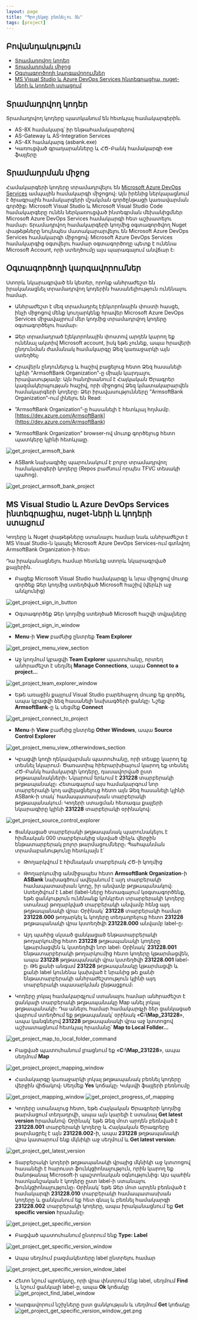 ```yaml
---
layout: page
title: "Պրոյեկտը բեռնելու ձև" 
tags: [project]
---
```


## Բովանդակություն
* [Տրամադրվող կոդեր](#տրամադրվող-կոդեր)
* [Տրամադրման միջոց](#տրամադրման-միջոց)
* [Օգտագործողի կարգավորումներ](#օգտագործողի-կարգավորումներ)
* [MS Visual Studio և Azure DevOps Services ինտեգրացիա, nuget-ների և կոդերի ստացում](#ms-visual-studio-և-azure-devops-services-ինտեգրացիա-nuget-ների-և-կոդերի-ստացում)

## Տրամադրվող կոդեր

Տրամադրվող կոդերը պատկանում են հետևյալ համակարգերին․

* AS-8X համակարգ՝ իր ենթահամակարգերով
* AS-Gateway և AS-Integration Services
* AS-4X համակարգ (asbank.exe)
* Կառուցված գրադարանները և ՀԾ-Բանկ համակարգի exe ֆայլերը

## Տրամադրման միջոց

Համակարգերի կոդերը տրամադրվելու են [Microsoft Azure DevOps Services](https://dev.azure.com/) ամպային համակարգի միջոցով։ 
Այն իրենից ներկայացնում է ծրագրային համակարգերի մշակման գործընթացի կառավարման գործիք։ 
Microsoft Visual Studio և Microsoft Visual Studio Code համակարգերը ունեն ներկառուցված ինտեգրման մեխանիցմներ Microsoft Azure DevOps Services համակարգի հետ աշխատելու համար։ Տրամադրվող համակարգերի կողմից օգտագործվող Nuget փաթեթները նույնպես մատակարարվելու են Microsoft Azure DevOps Services համակարգի միջոցով։ 
Microsoft Azure DevOps Services համակարգից օգտվելու համար օգտագործողը պետք է ունենա Microsoft Account, որի ստեղծումը այս պարագայում անվճար է։

## Օգտագործողի կարգավորումներ

Ստորև նկարագրված են կետեր, որոնք անհրաժեշտ են իրականացնել տրամադրվող կոդերին հասանելիություն ունենալու համար․

* Անհրաժեշտ է մեզ տրամադրել էլեկտրոնային փոստի հասցե, ինչի միջոցով մենք կուղարկենք հրավեր Microsoft Azure DevOps Services միջավայրում մեր կողմից տրամադրվող կոդերը օգտագործելու համար։

* Ձեր տրամադրած էլեկտրոնային փոստով արդեն կարող եք ունենալ ակտիվ Microsoft account, իսկ եթե չունեք, ապա հրավերի ընդունման ժամանակ համակարգը Ձեզ կառաջարկի այն ստեղծել։

* Հրավերն ընդունելուց և հաշիվ բացելուց հետո Ձեզ հասանելի կլինի ”ArmsoftBank Organization”-ը միայն կարդալու իրավասությամբ: Այն հանդիսանում է Հայկական Ծրագրեր կազմակերպության հաշիվ, որի միջոցով Ձեզ կմատակարարվեն համակարգերի կոդերը։ Ձեր իրավասությունները ”ArmsoftBank Organization”-ում լինելու են Read:

* ”ArmsoftBank Organization”-ը հասանելի է հետևյալ հղմամբ․  [https://dev.azure.com/ArmsoftBank](https://dev.azure.com/ArmsoftBank)

* ”ArmsoftBank Organization” browser-ով մուտք գործելուց հետո պատկերը կլինի հետևյալը․

![get_project_armsoft_bank](get_project_armsoft_bank.png)

* ASBank նախագիծը պարունակում է բոլոր տրամադրվող համակարգերի կոդերը (Repos բաժնում որպես TFVC տեսակի պահոց)․

![get_project_armsoft_bank_project](get_project_armsoft_bank_project.png)

## MS Visual Studio և Azure DevOps Services ինտեգրացիա, nuget-ների և կոդերի ստացում

Կոդերը և Nuget փաթեթները ստանալու համար նաև անհրաժեշտ է MS Visual Studio-ն կապել Microsoft Azure DevOps Services-ում գտնվող ArmsoftBank Organization-ի հետ։

Դա իրականացնելու համար հետևեք ստորև նկարագրված քայլերին.

* Բացեք Microsoft Visual Studio համակարգը և նրա միջոցով մուտք գործեք Ձեր կողմից ստեղծված Microsoft հաշիվ (վերևի աջ անկյունից)

![get_project_sign_in_button](get_project_sign_in_button.png)

* Օգտագործեք Ձեր կողմից ստեղծած Microsoft հաշվի տվյալները

![get_project_sign_in_window](get_project_sign_in_window.png)

* **Menu**-ի **View** բաժնից ընտրեք **Team Explorer**

![get_project_menu_view_section](get_project_menu_view_section.png)

* Աջ կողմում կբացվի **Team Explorer** պատուհանը, որտեղ անհրաժեշտ է սեղմել **Manage Connections**, ապա **Connect to a project…**

![get_project_team_explorer_window](get_project_team_explorer_window.png)

* Եթե առաջին քայլում Visual Studio բարեհաջող մուտք եք գործել, ապա կբացվի ձեզ հասանելի նախագծերի ցանկը։ Նշեք **ArmsoftBank**-ը և սեցմեք **Connect**

![get_project_connect_to_project](get_project_connect_to_project.png)

* **Menu**-ի **View** բաժնից ընտրեք **Other Windows**, ապա **Source Control Explorer**

![get_project_menu_view_otherwindows_section](get_project_menu_view_otherwindows_section.png)

* Կբացվի կոդի ղեկավարման պատուհանը, որի տեսքը կարող եք տեսնել նկարում։ Ծառատիպ հիերարխիայում կարող եք տեսնել ՀԾ-Բանկ համակարգի կոդերը, դասավորված ըստ թղթապանակների։ Նկարում երևում է **231228** տարբերակի թղթապանակը։ Հետագայում այս համակարգում նոր տարբերակի կոդ ավելացնելուց հետո այն Ձեզ հասանելի կլինի ASBank-ի տակ՝ համապատասխան տարբերակի թղթապանակում։ Կոդերի ստացման հետագա քայլերի նկարագիրը կլինի **231228** տարբերակի օրինակով։

![get_project_source_control_explorer](get_project_source_control_explorer.png)

* Ցանկացած տարբերակի թղթապանակ պարունակելու է հիմնական 000 տարբերակից սկսված մինչև վերջին ենթատարբերակ բոլոր թարմացումները։ Պահպանման տրամաբանությունը հետևյալն է՝

  * Թողարկվում է հիմնական տարբերակ ՀԾ-ի կողմից

  * Թողարկումից անմիջապես հետո **ArmsoftBank Organization**-ի **ASBank** նախագծում ավելանում է այդ տարբերակի համապատասխան կոդը, իր անվամբ թղթապանակով։ Ստեղծվում է Label (label-ները հետագայում կօգտագործենք, եթե ցանկություն ունենանք կոնկրետ տրարբերակի կոդերը ստանալ) թողարկված տարբերակի անվամբ հենց այդ թղթապանակի վրա։ Օրինակ՝ **231228** տարբերակի համար **231228.000** թողարկել և կոդերը տեղադրելուց հետո **231228** թղթապանակի վրա կստեղծվի **231228.000** անվամբ label-ը։

  * Այդ պահից սկսած ցանկացած ենթատարբերակի թողարկումից հետո **231228** թղթապանակի կոդերը կթարմացվեն և կստեղծվի նոր label։ Օրինակ՝ **231228.001** ենթատարբերակի թողարկումից հետո կոդերը կթարմացվեն, ապա **231228** թղթապանակի վրա կստեղծվի **231228.001** label-ը։ Թե քանի անգամ **231228** թղթապանակը կթարմացվի և քանի label կունենա կախված է նրանից թե քանի ենթատարբերակի անհրաժեշտություն կլինի այդ տարբերակի սպասարկման ընթացքում։

* Կոդերը լոկալ համակարգչում ստանալու համար անհրաժեշտ է ցանկալի տարբերակի թղթապանակը Map անել լոկալ թղթապանակի։ Դա անելու համար համակարգչի ձեր ցանկացած վայրում ստեղծում եք թղթապանակ՝ օրինակ «**C:\Map_231228**», ապա կանգնելով **231228** թղթապանակի վրա աջ կտտոցով աշխատացնում հետևյալ հրամանը՝ **Map to Local Follder…**

![get_project_map_to_local_folder_command](get_project_map_to_local_folder_command.png)

* Բացված պատուհանում լրացնում եք «**C:\Map_231228**», ապա սեղմում **Map**

![get_project_project_mapping_window](get_project_project_mapping_window.png)

* Համակարգը կառաջարկի լոկալ թղթապանակ բեռնել կոդերը վերջին վիճակով։ Սեղմեք **Yes**  կոճակը։ Կսկսվի ֆայլերի բեռնումը

![get_project_mapping_window](get_project_mapping_confirmation.png)
![get_project_progress_of_mapping](get_project_progress_of_mapping.png)

* Կոդերը ստանալուց հետո, եթե Հայկական Ծրագրերի կողմից թարմացում տեղադրվի, ապա այն կարելի է ստանալ **Get latest version** հրամանով։ Օրինակ՝ եթե Ձեզ մոտ արդեն բեռնված է **231228.001** տարբերակի կոդերը և  Հայկական Ծրագրերը թարմացրել է այն **231228.002**-ի, ապա **231228** թղթապանակի վրա կատարում ենք մկնիկի աջ սեղմում և **Get latest version**։

![get_project_get_latest_version](get_project_get_latest_version.png)

* Տարբերակի կոդերի թղթապանակի վրայից մկնիկի աջ կտտոցով հասանելի է հարուստ ֆունկցիոնալություն, որին կարող եք ծանոթանալ Microsoft-ի պաշտոնական օգնությունից։ Այս պահին հատկանշական է կոդերը ըստ label-ի ստանալու ֆունկցիոնալությունը։ Օրինակ՝ եթե Ձեր մոտ արդեն բեռնված է համակարգի **231228.010** տարբերակի համապատասխան կոդերը և ցանկանում եք հետ գնալ և բեռնել համակարգի **231228.002** տարբերակի կոդերը, ապա իրականացնում եք **Get specific version** հրամանը։

![get_project_get_specific_version](get_project_get_specific_version.png)

* Բացված պատուհանում ընտրում ենք **Type: Label**

![get_project_get_specific_version_window](get_project_get_specific_version_window.png)

* Ապա սեղմում բազմակետերը label ընտրելու համար

![get_project_get_specific_version_window_label](get_project_get_specific_version_window_label.png)

* Հետո նշում պրոեկտը, որի վրա փնտրում ենք label, սեղմում **Find** և նշում ցանկալի label-ը, ապա **Ok** կոճակը
![get_project_find_label_window](get_project_find_label_window.png)

* Կարգավորում նշիչները ըստ ցանկության և սեղմում **Get** կոճակը
![get_project_get_specific_version_window_get.png](get_project_get_specific_version_window_get.png)
